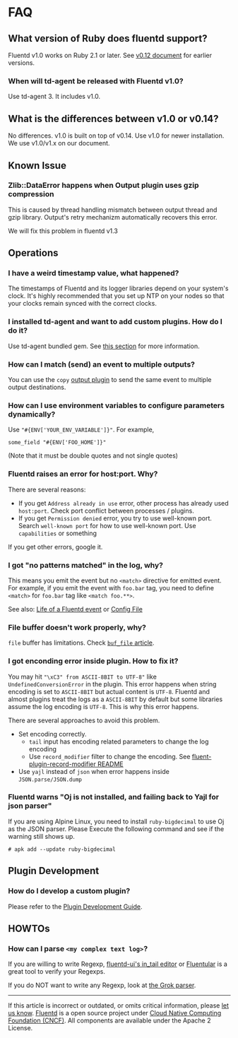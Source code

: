 # FAQ


## What version of Ruby does fluentd support?

Fluentd v1.0 works on Ruby 2.1 or later. See [v0.12 document](https://fluentd.gitbook.io/manual/v/0.12/)
for earlier versions.


### When will td-agent be released with Fluentd v1.0?

Use td-agent 3. It includes v1.0.


## What is the differences between v1.0 or v0.14?

No differences. v1.0 is built on top of v0.14. Use v1.0 for newer
installation. We use v1.0/v1.x on our document.


## Known Issue


### Zlib::DataError happens when Output plugin uses gzip compression

This is caused by thread handling mismatch between output thread and
gzip library. Output's retry mechanizm automatically recovers this
error.

We will fix this problem in fluentd v1.3


## Operations


### I have a weird timestamp value, what happened?

The timestamps of Fluentd and its logger libraries depend on your
system's clock. It's highly recommended that you set up NTP on your
nodes so that your clocks remain synced with the correct clocks.


### I installed td-agent and want to add custom plugins. How do I do it?

Use td-agent bundled gem. See [this section](/deployment/plugin-management.md)
for more information.


### How can I match (send) an event to multiple outputs?

You can use the `copy` [output plugin](/plugins/output/copy.md) to send the
same event to multiple output destinations.


### How can I use environment variables to configure parameters dynamically?

Use `"#{ENV['YOUR_ENV_VARIABLE']}"`. For example,

```
some_field "#{ENV['FOO_HOME']}"
```

(Note that it must be double quotes and not single quotes)


### Fluentd raises an error for host:port. Why?

There are several reasons:

-   If you get `Address already in use` error, other process has already
    used `host:port`. Check port conflict between processes / plugins.
-   If you get `Permission denied` error, you try to use well-known
    port. Search `well-known port` for how to use well-known port. Use
    `capabilities` or something

If you get other errors, google it.


### I got "no patterns matched" in the log, why?

This means you emit the event but no `<match>` directive for emitted
event. For example, if you emit the event with `foo.bar` tag, you need
to define `<match>` for `foo.bar` tag like `<match foo.**>`.

See also: [Life of a Fluentd event](/overview/life-of-a-fluentd-event.md) or [Config File](/configuration/config-file.md)


### File buffer doesn't work properly, why?

`file` buffer has limitations. Check [`buf_file`
article](buf_file#limitation).


### I got enconding error inside plugin. How to fix it?

You may hit `"\xC3" from ASCII-8BIT to UTF-8"` like
`UndefinedConversionError` in the plugin. This error happens when string
encoding is set to `ASCII-8BIT` but actual content is `UTF-8`. Fluentd
and almost plugins treat the logs as a `ASCII-8BIT` by default but some
libraries assume the log encoding is `UTF-8`. This is why this error
happens.

There are several approaches to avoid this problem.

-   Set encoding correctly.
    -   `tail` input has encoding related parameters to change the log
        encoding
    -   Use `record_modifier` filter to change the encoding. See
        [fluent-plugin-record-modifier README](https://github.com/repeatedly/fluent-plugin-record-modifier#char_encoding)
-   Use `yajl` instead of `json` when error happens inside
    `JSON.parse/JSON.dump`


### Fluentd warns "Oj is not installed, and failing back to Yajl for json parser"

If you are using Alpine Linux, you need to install `ruby-bigdecimal` to
use Oj as the JSON parser. Please Execute the following command and see
if the warning still shows up.

```
# apk add --update ruby-bigdecimal
```


## Plugin Development


### How do I develop a custom plugin?

Please refer to the [Plugin Development Guide](/developer/plugin-development.md).


## HOWTOs

### How can I parse `<my complex text log>`?

If you are willing to write Regexp, [fluentd-ui's in\_tail
editor](/deployment/fluentd-ui.md#intail-setting) or
[Fluentular](http://fluentular.herokuapp.com) is a great tool to verify
your Regexps.

If you do NOT want to write any Regexp, look at [the Grok parser](https://github.com/kiyoto/fluent-plugin-grok-parser).


------------------------------------------------------------------------

If this article is incorrect or outdated, or omits critical information, please [let us know](https://github.com/fluent/fluentd-docs/issues?state=open).
[Fluentd](http://www.fluentd.org/) is a open source project under [Cloud Native Computing Foundation (CNCF)](https://cncf.io/). All components are available under the Apache 2 License.
